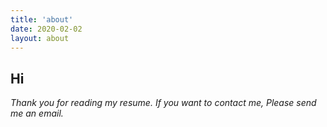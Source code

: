 ```yaml
---
title: 'about'
date: 2020-02-02
layout: about
---
```


## Hi

_Thank you for reading my resume. If you want to contact me, Please send me an email._
